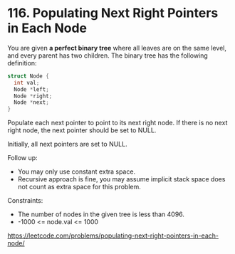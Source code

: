 # 116. Populating Next Right Pointers in Each Node

You are given **a perfect binary tree** where all leaves are on the same level, and every parent has two children. The binary tree has the following definition:

```cpp
struct Node {
  int val;
  Node *left;
  Node *right;
  Node *next;
}
```

Populate each next pointer to point to its next right node. If there is no next right node, the next pointer should be set to NULL.

Initially, all next pointers are set to NULL.

Follow up:

* You may only use constant extra space.
* Recursive approach is fine, you may assume implicit stack space does not count as extra space for this problem.

Constraints:

* The number of nodes in the given tree is less than 4096.
* -1000 <= node.val <= 1000

<https://leetcode.com/problems/populating-next-right-pointers-in-each-node/>
